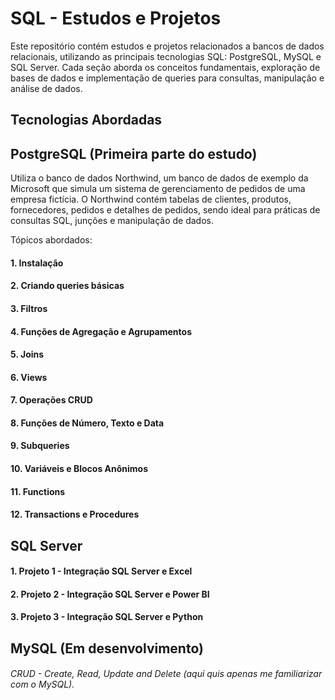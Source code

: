 # SQL - Estudos e Projetos

Este repositório contém estudos e projetos relacionados a bancos de dados relacionais, utilizando as principais tecnologias SQL: PostgreSQL, MySQL e SQL Server. Cada seção aborda os conceitos fundamentais, exploração de bases de dados e implementação de queries para consultas, manipulação e análise de dados.

## Tecnologias Abordadas

## PostgreSQL (Primeira parte do estudo)

Utiliza o banco de dados Northwind, um banco de dados de exemplo da Microsoft que simula um sistema de gerenciamento de pedidos de uma empresa fictícia. O Northwind contém tabelas de clientes, produtos, fornecedores, pedidos e detalhes de pedidos, sendo ideal para práticas de consultas SQL, junções e manipulação de dados.

Tópicos abordados:

#### 1. Instalação

#### 2. Criando queries básicas

#### 3. Filtros

#### 4. Funções de Agregação e Agrupamentos

#### 5. Joins

#### 6. Views

#### 7. Operações CRUD

#### 8. Funções de Número, Texto e Data

#### 9. Subqueries

#### 10. Variáveis e Blocos Anônimos

#### 11. Functions

#### 12. Transactions e Procedures


## SQL Server 
#### 1. Projeto 1 - Integração SQL Server e Excel
#### 2. Projeto 2 - Integração SQL Server e Power BI
#### 3. Projeto 3 - Integração SQL Server e Python

## MySQL (Em desenvolvimento)

###### CRUD - Create, Read, Update and Delete (aqui quis apenas me familiarizar com o MySQL).
